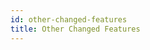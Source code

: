 ```yaml
---
id: other-changed-features
title: Other Changed Features
---
```


```scala mdoc:file:incompat-30/inheritance-shadowing/README.md
```

```scala mdoc:file:incompat-30/abstract-override/README.md
```

```scala mdoc:file:incompat-30/by-name-param-type-infer/README.md
```

```scala mdoc:file:incompat-30/explicit-call-to-unapply/README.md
```

```scala mdoc:file:incompat-30/reflective-call/README.md
```

```scala mdoc:file:incompat-30/access-modifier/README.md
```

```scala mdoc:file:incompat-30/wildcard-argument/README.md
```

```scala mdoc:file:incompat-30/case-class-companion/README.md
```

```scala mdoc:file:incompat-30/bean-property/README.md
```

```scala mdoc:file:incompat-30/variance/README.md
```

```scala mdoc:file:incompat-30/pattern-match/README.md
```

```scala mdoc:file:incompat-30/infer-return-type/README.md
```
